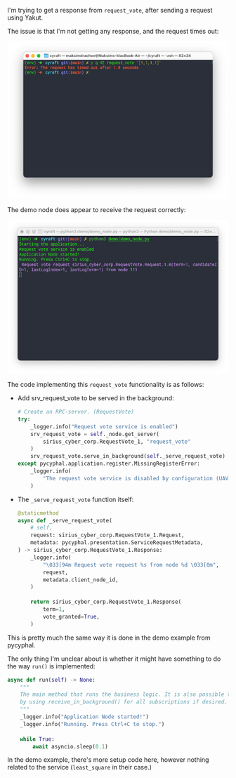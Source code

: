 I'm trying to get a response from `request_vote`, after sending a request using Yakut.

The issue is that I'm not getting any response, and the request times out:

![no-response](images/issue-1-no-response.png)

The demo node does appear to receive the request correctly:

![request-received](images/issue-1-request-received.png)

The code implementing this `request_vote` functionality is as follows:

- Add srv_request_vote to be served in the background:

    ```py
    # Create an RPC-server. (RequestVote)
    try:
        _logger.info("Request vote service is enabled")
        srv_request_vote = self._node.get_server(
            sirius_cyber_corp.RequestVote_1, "request_vote"
        )
        srv_request_vote.serve_in_background(self._serve_request_vote)
    except pycyphal.application.register.MissingRegisterError:
        _logger.info(
            "The request vote service is disabled by configuration (UAVCAN__SRV__REQUEST_VOTE__ID missing)"
        )
    ```

- The `_serve_request_vote` function itself:

    ```py
    @staticmethod
    async def _serve_request_vote(
        # self,
        request: sirius_cyber_corp.RequestVote_1.Request,
        metadata: pycyphal.presentation.ServiceRequestMetadata,
    ) -> sirius_cyber_corp.RequestVote_1.Response:
        _logger.info(
            "\033[94m Request vote request %s from node %d \033[0m",
            request,
            metadata.client_node_id,
        )

        return sirius_cyber_corp.RequestVote_1.Response(
            term=1,
            vote_granted=True,
        )
    ```

This is pretty much the same way it is done in the demo example from pycyphal.

The only thing I'm unclear about is whether it might have something to do the way `run()` is implemented:

```py
async def run(self) -> None:
    """
    The main method that runs the business logic. It is also possible to use the library in an IoC-style
    by using receive_in_background() for all subscriptions if desired.
    """
    _logger.info("Application Node started!")
    _logger.info("Running. Press Ctrl+C to stop.")

    while True:
        await asyncio.sleep(0.1)
```

In the demo example, there's more setup code here, however nothing related to the service (`least_square` in their case.)

